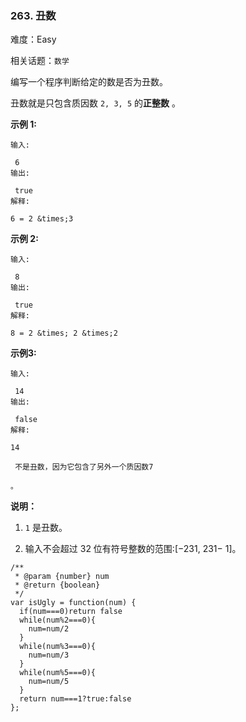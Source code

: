### 263. 丑数

难度：Easy

相关话题：`数学`

编写一个程序判断给定的数是否为丑数。



丑数就是只包含质因数 `2, 3, 5` 的**正整数** 。



**示例 1:** 





```
输入:

 6
输出:

 true
解释:

6 = 2 &times;3
```


**示例 2:** 





```
输入:

 8
输出:

 true
解释:

8 = 2 &times; 2 &times;2

```


**示例3:** 





```
输入:

 14
输出:

 false 
解释:

14

 不是丑数，因为它包含了另外一个质因数7

。
```


**说明：** 




1.  `1` 是丑数。

2. 输入不会超过 32 位有符号整数的范围:[&minus;231, 231&minus; 1]。






```
/**
 * @param {number} num
 * @return {boolean}
 */
var isUgly = function(num) {
  if(num===0)return false
  while(num%2===0){
    num=num/2
  }
  while(num%3===0){
    num=num/3
  }
  while(num%5===0){
    num=num/5
  }
  return num===1?true:false
};



```

